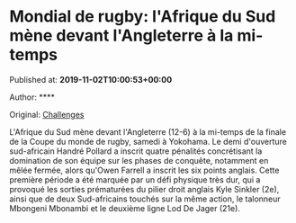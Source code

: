 
# Mondial de rugby: l'Afrique du Sud mène devant l'Angleterre à la mi-temps

Published at: **2019-11-02T10:00:53+00:00**

Author: ****

Original: [Challenges](https://www.challenges.fr/sport/mondial-de-rugby-l-afrique-du-sud-mene-devant-l-angleterre-a-la-mi-temps_682824)

L'Afrique du Sud mène devant l'Angleterre (12-6) à la mi-temps de la finale de la Coupe du monde de rugby, samedi à Yokohama.
Le demi d'ouverture sud-africain Handré Pollard a inscrit quatre pénalités concrétisant la domination de son équipe sur les phases de conquête, notamment en mêlée fermée, alors qu'Owen Farrell a inscrit les six points anglais.
Cette première période a été marquée par un défi physique très dur, qui a provoqué les sorties prématurées du pilier droit anglais Kyle Sinkler (2e), ainsi que de deux Sud-africains touchés sur la même action, le talonneur Mbongeni Mbonambi et le deuxième ligne Lod De Jager (21e).
